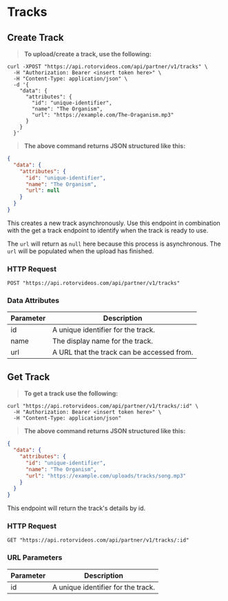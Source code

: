 # Tracks

## Create Track

> **To upload/create a track, use the following:**

```shell
curl -XPOST "https://api.rotorvideos.com/api/partner/v1/tracks" \
  -H "Authorization: Bearer <insert token here>" \
  -H "Content-Type: application/json" \
  -d '{
    "data": {
      "attributes": {
        "id": "unique-identifier",
        "name": "The Organism",
        "url": "https://example.com/The-Oraganism.mp3"
      }
    }
  }'

```

> **The above command returns JSON structured like this:**

```json
{
  "data": {
    "attributes": {
      "id": "unique-identifier",
      "name": "The Organism",
      "url": null
    }
  }
}
```

This creates a new track asynchronously. Use this endpoint in combination with
the get a track endpoint to identify when the track is ready to use.

<aside class="notice">
The <code>url</code> will return as <code>null</code> here because this process is asynchronous. The <code>url</code> will be populated when the upload has finished.
</aside>

### HTTP Request

`POST "https://api.rotorvideos.com/api/partner/v1/tracks"`


### Data Attributes

| Parameter | Description                                |
|-----------|--------------------------------------------|
| id        | A unique identifier for the track.         |
| name      | The display name for the track.            |
| url       | A URL that the track can be accessed from. |

## Get Track

> **To get a track use the following:**

```shell
curl "https://api.rotorvideos.com/api/partner/v1/tracks/:id" \
  -H "Authorization: Bearer <insert token here>" \
  -H "Content-Type: application/json"
```

> **The above command returns JSON structured like this:**

```json
{
  "data": {
    "attributes": {
      "id": "unique-identifier",
      "name": "The Organism",
      "url": "https://example.com/uploads/tracks/song.mp3"
    }
  }
}
```

This endpoint will return the track's details by id.

### HTTP Request

`GET "https://api.rotorvideos.com/api/partner/v1/tracks/:id"`


### URL Parameters

| Parameter | Description                                |
|-----------|--------------------------------------------|
| id        | A unique identifier for the track.         |
